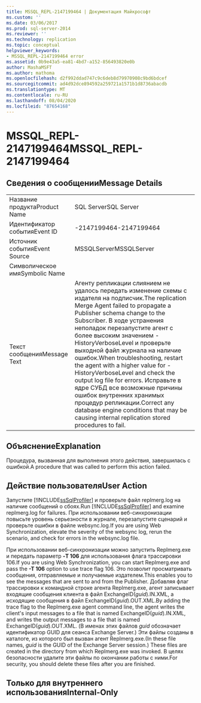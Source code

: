 ```yaml
---
title: MSSQL_REPL-2147199464 | Документация Майкрософт
ms.custom: ''
ms.date: 03/06/2017
ms.prod: sql-server-2014
ms.reviewer: ''
ms.technology: replication
ms.topic: conceptual
helpviewer_keywords:
- MSSQL_REPL-2147199464 error
ms.assetid: 0b9e43a5-ea81-4bd7-a152-856493820e0b
author: MashaMSFT
ms.author: mathoma
ms.openlocfilehash: d2f992ddad747c9c6deb8d79970908c9bd6bdcef
ms.sourcegitcommit: ad4d92dce894592a259721a1571b1d8736abacdb
ms.translationtype: MT
ms.contentlocale: ru-RU
ms.lasthandoff: 08/04/2020
ms.locfileid: "87654168"
---
```

# <a name="mssql_repl-2147199464"></a><span data-ttu-id="c2cd3-102">MSSQL_REPL-2147199464</span><span class="sxs-lookup"><span data-stu-id="c2cd3-102">MSSQL_REPL-2147199464</span></span>
    
## <a name="message-details"></a><span data-ttu-id="c2cd3-103">Сведения о сообщении</span><span class="sxs-lookup"><span data-stu-id="c2cd3-103">Message Details</span></span>  
  
|||  
|-|-|  
|<span data-ttu-id="c2cd3-104">Название продукта</span><span class="sxs-lookup"><span data-stu-id="c2cd3-104">Product Name</span></span>|<span data-ttu-id="c2cd3-105">SQL Server</span><span class="sxs-lookup"><span data-stu-id="c2cd3-105">SQL Server</span></span>|  
|<span data-ttu-id="c2cd3-106">Идентификатор события</span><span class="sxs-lookup"><span data-stu-id="c2cd3-106">Event ID</span></span>|<span data-ttu-id="c2cd3-107">-2147199464</span><span class="sxs-lookup"><span data-stu-id="c2cd3-107">-2147199464</span></span>|  
|<span data-ttu-id="c2cd3-108">Источник события</span><span class="sxs-lookup"><span data-stu-id="c2cd3-108">Event Source</span></span>|<span data-ttu-id="c2cd3-109">MSSQLServer</span><span class="sxs-lookup"><span data-stu-id="c2cd3-109">MSSQLServer</span></span>|  
|<span data-ttu-id="c2cd3-110">Символическое имя</span><span class="sxs-lookup"><span data-stu-id="c2cd3-110">Symbolic Name</span></span>||  
|<span data-ttu-id="c2cd3-111">Текст сообщения</span><span class="sxs-lookup"><span data-stu-id="c2cd3-111">Message Text</span></span>|<span data-ttu-id="c2cd3-112">Агенту репликации слиянием не удалось передать изменение схемы с издателя на подписчик.</span><span class="sxs-lookup"><span data-stu-id="c2cd3-112">The replication Merge Agent failed to propagate a Publisher schema change to the Subscriber.</span></span> <span data-ttu-id="c2cd3-113">В ходе устранения неполадок перезапустите агент с более высоким значением -HistoryVerboseLevel и проверьте выходной файл журнала на наличие ошибок.</span><span class="sxs-lookup"><span data-stu-id="c2cd3-113">When troubleshooting, restart the agent with a higher value for -HistoryVerboseLevel and check the output log file for errors.</span></span> <span data-ttu-id="c2cd3-114">Исправьте в ядре СУБД все возможные причины ошибок внутренних хранимых процедур репликации.</span><span class="sxs-lookup"><span data-stu-id="c2cd3-114">Correct any database engine conditions that may be causing internal replication stored procedures to fail.</span></span>|  
  
## <a name="explanation"></a><span data-ttu-id="c2cd3-115">Объяснение</span><span class="sxs-lookup"><span data-stu-id="c2cd3-115">Explanation</span></span>  
 <span data-ttu-id="c2cd3-116">Процедура, вызванная для выполнения этого действия, завершилась с ошибкой.</span><span class="sxs-lookup"><span data-stu-id="c2cd3-116">A procedure that was called to perform this action failed.</span></span>  
  
## <a name="user-action"></a><span data-ttu-id="c2cd3-117">Действие пользователя</span><span class="sxs-lookup"><span data-stu-id="c2cd3-117">User Action</span></span>  
 <span data-ttu-id="c2cd3-118">Запустите [!INCLUDE[ssSqlProfiler](../../includes/sssqlprofiler-md.md)] и проверьте файл replmerg.log на наличие сообщений о сбоях.</span><span class="sxs-lookup"><span data-stu-id="c2cd3-118">Run [!INCLUDE[ssSqlProfiler](../../includes/sssqlprofiler-md.md)] and examine replmerg.log for failures.</span></span> <span data-ttu-id="c2cd3-119">При использовании веб-синхронизации повысьте уровень серьезности в журнале, перезапустите сценарий и проверьте ошибки в файле websync.log.</span><span class="sxs-lookup"><span data-stu-id="c2cd3-119">If you are using Web Synchronization, elevate the severity of the websync log, rerun the scenario, and check for errors in the websync.log file.</span></span>  
  
 <span data-ttu-id="c2cd3-120">При использовании веб-синхронизации можно запустить Replmerg.exe и передать параметр **-T 106** для использования флага трассировки 106.</span><span class="sxs-lookup"><span data-stu-id="c2cd3-120">If you are using Web Synchronization, you can start Replmerg.exe and pass the **-T 106** option to use trace flag 106.</span></span> <span data-ttu-id="c2cd3-121">Это позволит просматривать сообщения, отправляемые и получаемые издателем.</span><span class="sxs-lookup"><span data-stu-id="c2cd3-121">This enables you to see the messages that are sent to and from the Publisher.</span></span> <span data-ttu-id="c2cd3-122">Добавляя флаг трассировки к командной строке агента Replmerg.exe, агент записывает входящие сообщения клиента в файл ExchangeID(*guid*).IN.XML, а исходящие сообщения в файл ExchangeID(*guid*).OUT.XML.</span><span class="sxs-lookup"><span data-stu-id="c2cd3-122">By adding the trace flag to the Replmerg.exe agent command line, the agent writes the client's input messages to a file that is named ExchangeID(*guid*).IN.XML, and writes the output messages to a file that is named ExchangeID(*guid*).OUT.XML.</span></span> <span data-ttu-id="c2cd3-123">(В именах этих файлов *guid* обозначает идентификатор GUID для сеанса Exchange Server.) Эти файлы созданы в каталоге, из которого был вызван агент Replmerg.exe.</span><span class="sxs-lookup"><span data-stu-id="c2cd3-123">(In these file names, *guid* is the GUID of the Exchange Server session.) These files are created in the directory from which Replmerg.exe was invoked.</span></span> <span data-ttu-id="c2cd3-124">В целях безопасности удалите эти файлы по окончании работы с ними.</span><span class="sxs-lookup"><span data-stu-id="c2cd3-124">For security, you should delete these files after you are finished.</span></span>  
  
## <a name="internal-only"></a><span data-ttu-id="c2cd3-125">Только для внутреннего использования</span><span class="sxs-lookup"><span data-stu-id="c2cd3-125">Internal-Only</span></span>  
  
